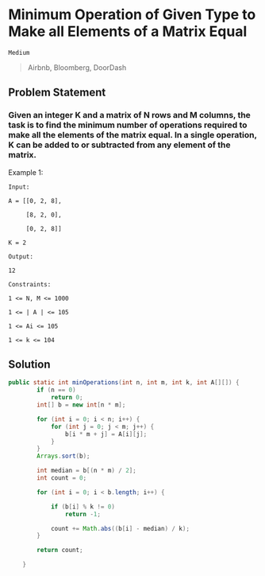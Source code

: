# Minimum Operation of Given Type to Make all Elements of a Matrix Equal

`Medium`

> Airbnb, Bloomberg, DoorDash

## Problem Statement

### Given an integer K and a matrix of N rows and M columns, the task is to find the minimum number of operations required to make all the elements of the matrix equal. In a single operation, K can be added to or subtracted from any element of the matrix.

Example 1:

```
Input:

A = [[0, 2, 8],

     [8, 2, 0],

     [0, 2, 8]]

K = 2
```

```
Output:

12

```

```
Constraints:

1 <= N, M <= 1000

1 <= | A | <= 105

1 <= Ai <= 105

1 <= k <= 104

```

## Solution

```java
public static int minOperations(int n, int m, int k, int A[][]) {
        if (n == 0)
            return 0;
        int[] b = new int[n * m];

        for (int i = 0; i < n; i++) {
            for (int j = 0; j < m; j++) {
                b[i * m + j] = A[i][j];
            }
        }
        Arrays.sort(b);

        int median = b[(n * m) / 2];
        int count = 0;

        for (int i = 0; i < b.length; i++) {

            if (b[i] % k != 0)
                return -1;

            count += Math.abs((b[i] - median) / k);
        }

        return count;

    }
```
